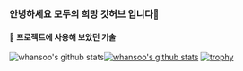 ### 안녕하세요 모두의 희망 깃허브 입니다👋

<h4>🌱  프로젝트에 사용해 보았던 기술</h4>

![whansoo's github stats](https://github-readme-stats.vercel.app/api?username=whansoo&show_icons=true)[![whansoo's github stats](https://github-readme-stats.vercel.app/api/top-langs/?username=whansoo&show_icons=true&hide_border=true&title_color=004386&icon_color=004386&layout=compact)](https://github.com/whansoo)
[![trophy](https://github-profile-trophy.vercel.app/?username=whansoo)](https://github.com/ryo-ma/github-profile-trophy)





